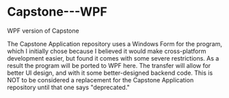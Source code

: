# Capstone---WPF
WPF version of Capstone

The Capstone Application repository uses a Windows Form for the program, which I initially chose because I believed it would make cross-platform development easier, but found it comes with some severe restrictions. As a result the program will be ported to WPF here. The transfer will allow for better UI design, and with it some better-designed backend code. This is NOT to be considered a replacement for the Capstone Application repository until that one says "deprecated."

